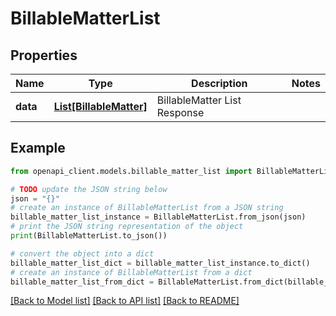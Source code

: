 # BillableMatterList


## Properties

Name | Type | Description | Notes
------------ | ------------- | ------------- | -------------
**data** | [**List[BillableMatter]**](BillableMatter.md) | BillableMatter List Response | 

## Example

```python
from openapi_client.models.billable_matter_list import BillableMatterList

# TODO update the JSON string below
json = "{}"
# create an instance of BillableMatterList from a JSON string
billable_matter_list_instance = BillableMatterList.from_json(json)
# print the JSON string representation of the object
print(BillableMatterList.to_json())

# convert the object into a dict
billable_matter_list_dict = billable_matter_list_instance.to_dict()
# create an instance of BillableMatterList from a dict
billable_matter_list_from_dict = BillableMatterList.from_dict(billable_matter_list_dict)
```
[[Back to Model list]](../README.md#documentation-for-models) [[Back to API list]](../README.md#documentation-for-api-endpoints) [[Back to README]](../README.md)


